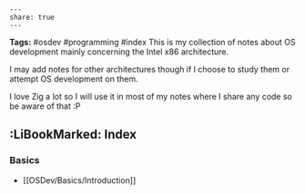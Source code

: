 ```
---
share: true
---
```
**Tags:** #osdev #programming #index
This is my collection of notes about OS development mainly concerning the Intel x86 architecture.

I may add notes for other architectures though if I choose to study them or attempt OS development on them.

I love Zig a lot so I will use it in most of my notes where I share any code so be aware of that :P
## :LiBookMarked: Index
### Basics
- [[OSDev/Basics/Introduction]]